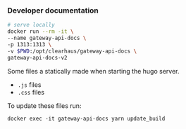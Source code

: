### Developer documentation


```bash
# serve locally
docker run --rm -it \
--name gateway-api-docs \
-p 1313:1313 \
-v $PWD:/opt/clearhaus/gateway-api-docs \
gateway-api-docs-v2
```

Some files a statically made when starting the hugo server.
- `.js` files
- `.css` files

To update these files run:
```shell
docker exec -it gateway-api-docs yarn update_build 
```
